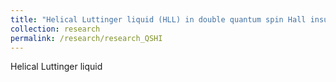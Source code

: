 ```yaml
---
title: "Helical Luttinger liquid (HLL) in double quantum spin Hall insulators (DQSHIs)"
collection: research
permalink: /research/research_QSHI
---
```


Helical Luttinger liquid